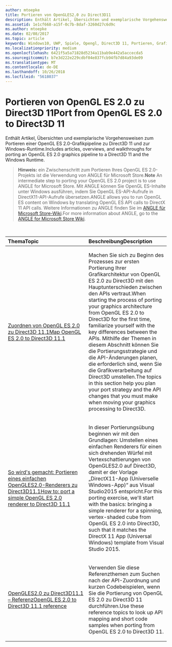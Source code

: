 ```yaml
---
author: mtoepke
title: Portieren von OpenGLES2.0 zu Direct3D11
description: Enthält Artikel, Übersichten und exemplarische Vorgehensweisen zum Portieren einer OpenGL ES 2.0-Grafikpipeline zu Direct3D 11 und zur Windows-Runtime.
ms.assetid: 1e1cf668-a15f-0c7b-8daf-3260d27c6d9c
ms.author: mtoepke
ms.date: 02/08/2017
ms.topic: article
keywords: Windows10, UWP, Spiele, Opengl, Direct3D 11, Portieren, Grafiken
ms.localizationpriority: medium
ms.openlocfilehash: 6421f5a5a71828d5234a11bab9e442a5accecda5
ms.sourcegitcommit: b7e3d222e229cdbf04e837fcb94fb7d84a93de09
ms.translationtype: MT
ms.contentlocale: de-DE
ms.lasthandoff: 10/26/2018
ms.locfileid: "5618037"
---
```

# <a name="port-from-opengl-es-20-to-direct3d-11"></a><span data-ttu-id="75f58-104">Portieren von OpenGL ES 2.0 zu Direct3D 11</span><span class="sxs-lookup"><span data-stu-id="75f58-104">Port from OpenGL ES 2.0 to Direct3D 11</span></span>



<span data-ttu-id="75f58-105">Enthält Artikel, Übersichten und exemplarische Vorgehensweisen zum Portieren einer OpenGL ES 2.0-Grafikpipeline zu Direct3D 11 und zur Windows-Runtime.</span><span class="sxs-lookup"><span data-stu-id="75f58-105">Includes articles, overviews, and walkthroughs for porting an OpenGL ES 2.0 graphics pipeline to a Direct3D 11 and the Windows Runtime.</span></span>

> <span data-ttu-id="75f58-106">**Hinweis:**  ein Zwischenschritt zum Portieren Ihres OpenGL ES 2.0-Projekts ist die Verwendung von ANGLE für Microsoft Store.</span><span class="sxs-lookup"><span data-stu-id="75f58-106">**Note** An intermediate step to porting your OpenGL ES 2.0 project is to use ANGLE for Microsoft Store.</span></span> <span data-ttu-id="75f58-107">Mit ANGLE können Sie OpenGL ES-Inhalte unter Windows ausführen, indem Sie OpenGL ES-API-Aufrufe in DirectX11-API-Aufrufe übersetzen.</span><span class="sxs-lookup"><span data-stu-id="75f58-107">ANGLE allows you to run OpenGL ES content on Windows by translating OpenGL ES API calls to DirectX 11 API calls.</span></span> <span data-ttu-id="75f58-108">Weitere Informationen zu ANGLE finden Sie im [ANGLE für Microsoft Store-Wiki](http://go.microsoft.com/fwlink/p/?linkid=618387).</span><span class="sxs-lookup"><span data-stu-id="75f58-108">For more information about ANGLE, go to the [ANGLE for Microsoft Store Wiki](http://go.microsoft.com/fwlink/p/?linkid=618387).</span></span>

 

<table>
<colgroup>
<col width="50%" />
<col width="50%" />
</colgroup>
<thead>
<tr class="header">
<th align="left"><span data-ttu-id="75f58-109">Thema</span><span class="sxs-lookup"><span data-stu-id="75f58-109">Topic</span></span></th>
<th align="left"><span data-ttu-id="75f58-110">Beschreibung</span><span class="sxs-lookup"><span data-stu-id="75f58-110">Description</span></span></th>
</tr>
</thead>
<tbody>
<tr class="odd">
<td align="left"><p><a href="map-concepts-and-infrastructure.md"><span data-ttu-id="75f58-111">Zuordnen von OpenGL ES 2.0 zu Direct3D 11,1</span><span class="sxs-lookup"><span data-stu-id="75f58-111">Map OpenGL ES 2.0 to Direct3D 11.1</span></span></a></p></td>
<td align="left"><p><span data-ttu-id="75f58-112">Machen Sie sich zu Beginn des Prozesses zur ersten Portierung Ihrer Grafikarchitektur von OpenGL ES 2.0 zu Direct3D mit den Hauptunterschieden zwischen den APIs vertraut.</span><span class="sxs-lookup"><span data-stu-id="75f58-112">When starting the process of porting your graphics architecture from OpenGL ES 2.0 to Direct3D for the first time, familiarize yourself with the key differences between the APIs.</span></span> <span data-ttu-id="75f58-113">Mithilfe der Themen in diesem Abschnitt können Sie die Portierungsstrategie und die API-Änderungen planen, die erforderlich sind, wenn Sie die Grafikverarbeitung auf Direct3D umstellen.</span><span class="sxs-lookup"><span data-stu-id="75f58-113">The topics in this section help you plan your port strategy and the API changes that you must make when moving your graphics processing to Direct3D.</span></span></p></td>
</tr>
<tr class="even">
<td align="left"><p><a href="port-a-simple-opengl-es-2-0-renderer-to-directx-11-1.md"><span data-ttu-id="75f58-114">So wird's gemacht: Portieren eines einfachen OpenGLES2.0-Renderers zu Direct3D11.1</span><span class="sxs-lookup"><span data-stu-id="75f58-114">How to: port a simple OpenGL ES 2.0 renderer to Direct3D 11.1</span></span></a></p></td>
<td align="left"><p><span data-ttu-id="75f58-115">In dieser Portierungsübung beginnen wir mit den Grundlagen: Umstellen eines einfachen Renderers für einen sich drehenden Würfel mit Vertexschattierungen von OpenGLES2.0 auf Direct3D, damit er der Vorlage „DirectX11-App (Universelle Windows-App)“ aus Visual Studio2015 entspricht.</span><span class="sxs-lookup"><span data-stu-id="75f58-115">For this porting exercise, we'll start with the basics: bringing a simple renderer for a spinning, vertex-shaded cube from OpenGL ES 2.0 into Direct3D, such that it matches the DirectX 11 App (Universal Windows) template from Visual Studio 2015.</span></span></p></td>
</tr>
<tr class="odd">
<td align="left"><p><a href="opengl-es-2-0-to-directx-11-1-reference.md"><span data-ttu-id="75f58-116">OpenGLES2.0 zu Direct3D11.1 – Referenz</span><span class="sxs-lookup"><span data-stu-id="75f58-116">OpenGL ES 2.0 to Direct3D 11.1 reference</span></span></a></p></td>
<td align="left"><p><span data-ttu-id="75f58-117">Verwenden Sie diese Referenzthemen zum Suchen nach der API-Zuordnung und kurzen Codebeispielen, wenn Sie die Portierung von OpenGL ES 2.0 zu Direct3D 11 durchführen.</span><span class="sxs-lookup"><span data-stu-id="75f58-117">Use these reference topics to look up API mapping and short code samples when porting from OpenGL ES 2.0 to Direct3D 11.</span></span></p></td>
</tr>
</tbody>
</table>

 

 

 




